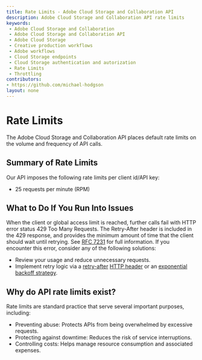 ```yaml
---
title: Rate Limits - Adobe Cloud Storage and Collaboration API
description: Adobe Cloud Storage and Collaboration API rate limits
keywords:
 - Adobe Cloud Storage and Collaboration
 - Adobe Cloud Storage and Collaboration API
 - Adobe Cloud Storage
 - Creative production workflows
 - Adobe workflows
 - Cloud Storage endpoints
 - Cloud Storage authentication and autorization
 - Rate Limits
 - Throttling
contributors:
- https://github.com/michael-hodgson
layout: none
---
```


# Rate Limits

The Adobe Cloud Storage and Collaboration API places default rate limits on the volume and frequency of API calls.

## Summary of Rate Limits

Our API imposes the following rate limits per client id/API key:

- 25 requests per minute (RPM)

## What to Do If You Run Into Issues

When the client or global access limit is reached, further calls fail with HTTP error status 429 Too Many Requests. The Retry-After header is included in the 429 response, and provides the minimum amount of time that the client should wait until retrying. See [RFC 7231](https://datatracker.ietf.org/doc/html/rfc7231#section-7.1.3) for full information. If you encounter this error, consider any of the following solutions:

- Review your usage and reduce unnecessary requests.
- Implement retry logic via a [retry-after](https://developer.mozilla.org/en-US/docs/Web/HTTP/Reference/Headers/Retry-After) [HTTP header](https://developer.mozilla.org/en-US/docs/Web/HTTP/Headers/Retry-After) or an [exponential backoff strategy](https://en.wikipedia.org/wiki/Exponential_backoff).

## Why do API rate limits exist?

Rate limits are standard practice that serve several important purposes, including:

- Preventing abuse: Protects APIs from being overwhelmed by excessive requests.
- Protecting against downtime: Reduces the risk of service interruptions.
- Controlling costs: Helps manage resource consumption and associated expenses.
